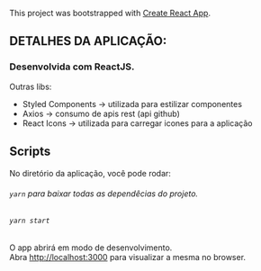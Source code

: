 This project was bootstrapped with [Create React App](https://github.com/facebook/create-react-app).



## DETALHES DA APLICAÇÃO:

### Desenvolvida com ReactJS.

Outras libs:
<ul>
  <li>Styled Components -> utilizada para estilizar componentes</li>
  <li>Axios -> consumo de apis rest (api github)</li>
   <li>React Icons -> utilizada para carregar icones para a aplicação</li>
</ul>  

## Scripts

No diretório da aplicação, você pode rodar:
###### `yarn` para baixar todas as dependêcias do projeto.
###### `yarn start`

O app abrirá em modo de desenvolvimento.<br />
Abra [http://localhost:3000](http://localhost:3000) para visualizar a mesma no browser.

